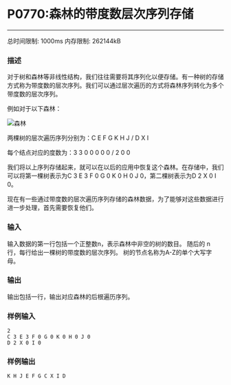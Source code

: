 # P0770:森林的带度数层次序列存储
------

总时间限制: 1000ms 内存限制: 262144kB

### 描述

对于树和森林等非线性结构，我们往往需要将其序列化以便存储。有一种树的存储方式称为带度数的层次序列。我们可以通过层次遍历的方式将森林序列转化为多个带度数的层次序列。

例如对于以下森林：

![森林](\image\1401904592.png "可选标题")

两棵树的层次遍历序列分别为：C E F G K H J / D X I

每个结点对应的度数为：3 3 0 0 0 0 0 / 2 0 0

我们将以上序列存储起来，就可以在以后的应用中恢复这个森林。在存储中，我们可以将第一棵树表示为C 3 E 3 F 0 G 0 K 0 H 0 J 0，第二棵树表示为D 2 X 0 I 0。


现在有一些通过带度数的层次遍历序列存储的森林数据，为了能够对这些数据进行进一步处理，首先需要恢复他们。



### 输入

输入数据的第一行包括一个正整数n，表示森林中非空的树的数目。
随后的 n 行，每行给出一棵树的带度数的层次序列。
树的节点名称为A-Z的单个大写字母。

### 输出

输出包括一行，输出对应森林的后根遍历序列。<br>

### 样例输入
```
2
C 3 E 3 F 0 G 0 K 0 H 0 J 0
D 2 X 0 I 0
```
### 样例输出
```
K H J E F G C X I D  
```